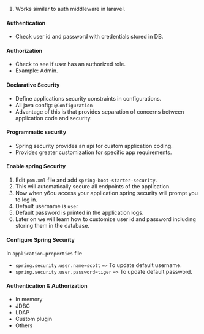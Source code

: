 1. Works similar to auth middleware in laravel.
#### Authentication
- Check user id and password with credentials stored in DB.
#### Authorization
- Check to see if user has an authorized role.
- Example: Admin.
#### Declarative Security
- Define applications security constraints in configurations.
- All java config: `@Configuration`
- Advantage of this is that provides separation of concerns between application code and security.
#### Programmatic security
- Spring security provides an api for custom application coding. 
- Provides greater customization for specific app requirements.

#### Enable spring Security
1. Edit `pom.xml` file and add `spring-boot-starter-security`.
2. This will automatically secure all endpoints of the application.
3. Now when y6ou access your application spring security will prompt you to log in.
4. Default username is `user`
5. Default password is printed in the application logs.
6. Later on we will learn how to customize user id and password including storing them in the database.
#### Configure Spring Security
In `application.properties` file
- `spring.security.user.name=scott` `=>` To update default username.
- `spring.security.user.password=tiger` `=>` To update default password.
#### Authentication & Authorization
- In memory
- JDBC
- LDAP
- Custom plugin
- Others


